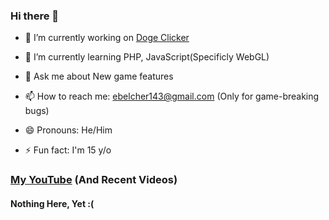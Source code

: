 ### Hi there 👋


- 🔭 I’m currently working on <a href="https://www.I-make-gamez.github.io/Doge-Clicker/index.html">Doge Clicker</a>
 
- 🌱 I’m currently learning PHP, JavaScript(Specificly WebGL)
 
- 💬 Ask me about New game features
 
- 📫 How to reach me: ebelcher143@gmail.com (Only for game-breaking bugs)
 
- 😄 Pronouns: He/Him

- ⚡ Fun fact: I'm 15 y/o

### <a href="">My YouTube</a> (And Recent Videos)


#### Nothing Here, Yet :(
